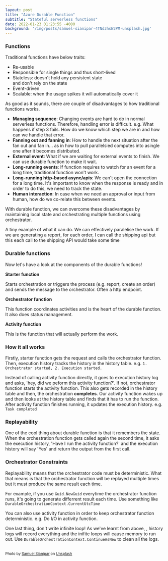 ```yaml
---
layout: post
title: "Azure Durable Function"
subtitle: "Stateful serverless functions"
date: 2022-01-23 01:23:55 -4000
background: '/img/posts/samuel-sianipar-4TNd3hsW3PM-unsplash.jpg'
---
```


<h3>Functions</h3>
<p>Traditional functions have below traits:
<ul>
    <li>
        Re-usable
    </li>
    <li>
        Responsible for single things and thus short-lived
    </li>
    <li>
        Stateless: doesn't hold any persistent state <br />
        and don't rely on the state
    </li>
    <li>
        Event-driven
    </li>
    <li>
        Scalable: when the usage spikes it will automatically cover it
    </li>
</ul>
<p>As good as it sounds, there are couple of disadvantages to how traditional functions works.</p>
<ul>
    <li>
        <b>Managing sequence</b>: Changing events are hard to do in normal serverless functions. Therefore, handling error is difficult. e.g. What happens if step 3 fails. How do we know which step we are in and how can we handle that error.
    </li>
    <li>
        <b>Fanning out and fanning in</b>: How to handle the next situation after the fan out and fan in... as in how to pull parallelsied computes into asingle one after it becomes distributed.
    </li>
    <li>
        <b>External event</b>: What if we are waiting for external events to finish. We can use durable function to make it wait. 
    </li>
    <li>
        <b>Long-running events</b>: If function requires to watch for an event for a long time, traditional function won't work.
    </li>
    <li>
        <b>Long-running http-based async/apis</b>: We can't open the connection for a long time. It's important to know when the response is ready and in order to do this, we need to track the state.
    </li>
    <li>
        <b>Human interaction</b>: In case when we need an approval or input from human, how do we co-relate this between events.
    </li>
</ul>

<p>With durable function, we can overcome these disadvantages by maintaining local state and orchestrating multiple functions using orchestrator.</p>

<p>A tiny example of what it can do. We can effectively paralelise the work. If we are generating a report, for each order, I can call the shipping api but this each call to the shipping API would take some time </p>

<h3>Durable functions</h3>
<p>Now let's have a look at the components of the durable functions!</p>
<b>Starter function</b>
<p>Starts orchestration or triggers the process (e.g. report, create an order) and sends the message to the orchestrator. Often a http endpoint.</p>

<b>Orchestrator function</b>
<p>This function coordinates activities and is the heart of the durable function. It also does status management.</p>

<b>Activity function</b>
<p>This is the function that will actually perform the work.</p>

<h3>How it all works</h3>
<p>Firstly, starter function gets the request and calls the orchestrator function. Then, execution history tracks the history in the history table. e.g. <code>1. Orchestrator started, 2. Execution started.</code></p>
<p>Instead of calling activity function directly, it goes to execution history log and asks, 'hey, did we peform this activity function?'. If not, orchestrator function starts the activity function. This also gets recorded in the history table and then, the orchestration <b>completes</b>. Our activity function wakes up and then looks at the history table and finds that it has to run the function. After activity function finishes running, it updates the execution history. e.g. <code>Task completed</code></p>

<h3>Replayability</h3>
<p>One of the cool thing about durable function is that it remembers the state. When the orchestration function gets called again the second time, it asks the execution history, 'Have I run the activity function?' and the execution history will say 'Yes' and return the output from the first call.</p>

<h3>Orchestrator Constraints</h3>
<p>Replayability means that the orchestrator code must be deterministic. What that means is that the orchestrator function will be replayed multiple times but it must produce the same result each time.</p>

<p>For example, if you use <code>Guid.NewGuid</code> everytime the orchestrator function runs, it's going to generate differrent result each time. Use something like <code>DurableOrchestrationContext.CurrentUtcTime</code></p>

<p>You can also use activity function in order to keep orchestrator function deterministic. e.g. Do I/O in activity function.</p>

<p>One last thing, don't write infinite loop! As we've learnt from above, , history logs will record everything and the inifite loops will cause memory to run out. Use <code>DurableOrchestrationContext.ContinueAsNew</code> to clean all the logs.</p>

<br />
<small>Photo by <a href="https://unsplash.com/@samthewam24?utm_source=unsplash&utm_medium=referral&utm_content=creditCopyText">Samuel Sianipar</a> on <a href="https://unsplash.com/s/photos/typing?utm_source=unsplash&utm_medium=referral&utm_content=creditCopyText">Unsplash</a></small>